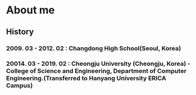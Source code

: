 # About me

## History
### 2009. 03 - 2012. 02 : Changdong High School(Seoul, Korea)
### 20014. 03 - 2019. 02 : Cheongju University (Cheongju, Korea) - College of Science and Engineering, Department of Computer Engineering.(Transferred to Hanyang University ERICA Campus)
